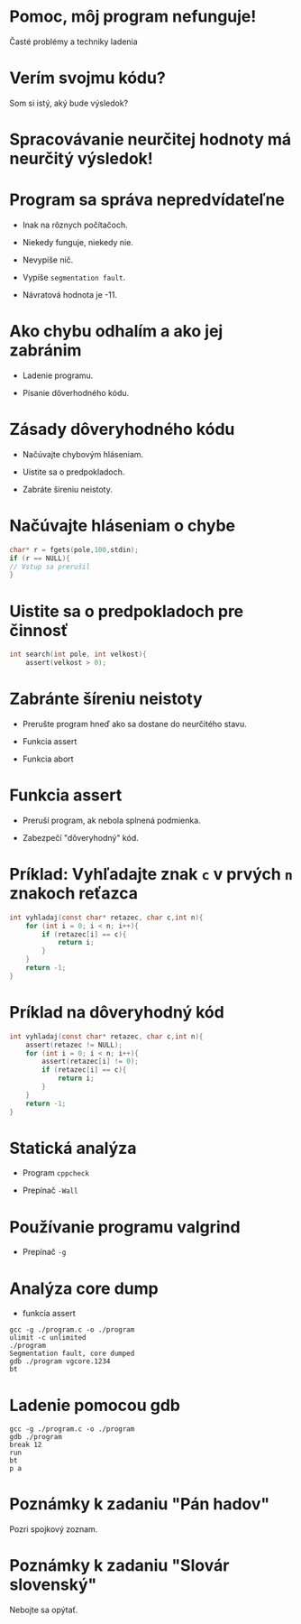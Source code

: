 # Pomoc, môj program nefunguje\!

Časté problémy a techniky ladenia

# Verím svojmu kódu?

Som si istý, aký bude výsledok?

# Spracovávanie neurčitej hodnoty má neurčitý výsledok\!

# Program sa správa nepredvídateľne

  - Inak na rôznych počítačoch.

  - Niekedy funguje, niekedy nie.

  - Nevypíše nič.

  - Vypíše `segmentation fault`.

  - Návratová hodnota je -11.

# Ako chybu odhalím a ako jej zabránim

  - Ladenie programu.

  - Písanie dôverhodného kódu.

# Zásady dôveryhodného kódu

  - Načúvajte chybovým hláseniam.

  - Uistite sa o predpokladoch.

  - Zabráte šireniu neistoty.

# Načúvajte hláseniam o chybe

``` c
char* r = fgets(pole,100,stdin);
if (r == NULL){
// Vstup sa prerušil
}
```

# Uistite sa o predpokladoch pre činnosť

``` c
int search(int pole, int velkost){
    assert(velkost > 0);
```

# Zabránte šíreniu neistoty

  - Prerušte program hneď ako sa dostane do neurčitého stavu.

  - Funkcia assert

  - Funkcia abort

# Funkcia assert

  - Preruší program, ak nebola splnená podmienka.

  - Zabezpečí "dôveryhodný" kód.

# Príklad: Vyhľadajte znak `c` v prvých `n` znakoch reťazca

``` c
int vyhladaj(const char* retazec, char c,int n){
    for (int i = 0; i < n; i++){
        if (retazec[i] == c){
            return i;
        }
    }
    return -1;
}
```

# Príklad na dôveryhodný kód

``` c
int vyhladaj(const char* retazec, char c,int n){
    assert(retazec != NULL);
    for (int i = 0; i < n; i++){
        assert(retazec[i] != 0);
        if (retazec[i] == c){
            return i;
        }
    }
    return -1;
}
```

# Statická analýza

  - Program `cppcheck`

  - Prepínač `-Wall`

# Používanie programu valgrind

  - Prepínač `-g`

# Analýza core dump

  - funkcia assert

<!-- end list -->

    gcc -g ./program.c -o ./program
    ulimit -c unlimited
    ./program
    Segmentation fault, core dumped
    gdb ./program vgcore.1234
    bt

# Ladenie pomocou gdb

    gcc -g ./program.c -o ./program
    gdb ./program
    break 12
    run
    bt
    p a

# Poznámky k zadaniu "Pán hadov"

Pozri spojkový zoznam.

# Poznámky k zadaniu "Slovár slovenský"

Nebojte sa opýtať.
